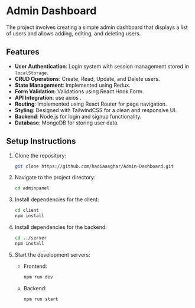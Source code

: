# Admin Dashboard

The project involves creating a simple admin dashboard that displays a list of users and allows adding, editing, and deleting users.

## Features

- **User Authentication**: Login system with session management stored in `localStorage`.
- **CRUD Operations**: Create, Read, Update, and Delete users.
- **State Management**: Implemented using  Redux.
- **Form Validation**: Validations using  React Hook Form.
- **API Integration**: use axios .
- **Routing**: Implemented using React Router for page navigation.
- **Styling**: Designed with TailwindCSS for a clean and responsive UI.
- **Backend**: Node.js for login and signup functionality.
- **Database**: MongoDB for storing user data.

## Setup Instructions

1. Clone the repository:
   ```bash
   git clone https://github.com/hadiaasghar/Admin-Dashboard.git
   ```

2. Navigate to the project directory:
   ```bash
   cd adminpanel
   ```

3. Install dependencies for the client:
   ```bash
   cd client
   npm install
   ```

4. Install dependencies for the backend:
   ```bash
   cd ../server
   npm install
   ```

5. Start the development servers:
   - Frontend:
     ```bash
     npm run dev
     ```
   - Backend:
     ```bash
     npm run start
     ```

